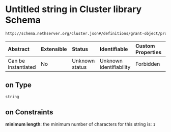 # Untitled string in Cluster library Schema

```txt
http://schema.nethserver.org/cluster.json#/definitions/grant-object/properties/on
```



| Abstract            | Extensible | Status         | Identifiable            | Custom Properties | Additional Properties | Access Restrictions | Defined In                                           |
| :------------------ | :--------- | :------------- | :---------------------- | :---------------- | :-------------------- | :------------------ | :--------------------------------------------------- |
| Can be instantiated | No         | Unknown status | Unknown identifiability | Forbidden         | Allowed               | none                | [cluster.json*](cluster.json "open original schema") |

## on Type

`string`

## on Constraints

**minimum length**: the minimum number of characters for this string is: `1`
